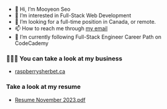 - 👋 Hi, I’m Mooyeon Seo
- 👀 I’m interested in Full-Stack Web Development
- 💞️ I’m looking for a full-time position in Canada, or remote.
- 📫 How to reach me through [my email](mailto:mooyeon.seo@raspberrysherbet.ca)
- 🌱 I’m currently following Full-Stack Engineer Career Path on CodeCademy

### 👨🏻‍💻 You can take a look at my business
- [raspberrysherbet.ca](https://raspberrysherbet.ca/)

### Take a look at my resume
- [Resume November 2023.pdf](https://github.com/mooyeon-seo/mooyeon-seo/files/13243939/Resume.November.2023.pdf)
